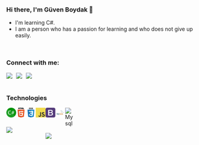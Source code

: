 ### Hi there, I'm Güven  Boydak 👋
- I'm learning C#.
- I am a person who has a passion for learning and who does not give up easily.

<br >

### Connect with me:
[<img  width="26" src="https://unpkg.com/simple-icons@v6/icons/linkedin.svg" align="left"  />][linkedin]
[<img  width="26" src="https://unpkg.com/simple-icons@v6/icons/gmail.svg" align="left" />][gmail]
[<img  width="26" src="https://unpkg.com/simple-icons@v6/icons/instagram.svg" align="left"/>][instagram]

[linkedin]: https://www.linkedin.com/in/g%C3%BCven-boydak-797007211/
[gmail]: mailto:gvn.boydak@gmail.com
[instagram]: https://www.instagram.com/gvn_boydak/

<br >
<br >

### Technologies
<img align="left" alt="C#" width="26px"  src="https://raw.githubusercontent.com/github/explore/80688e429a7d4ef2fca1e82350fe8e3517d3494d/topics/csharp/csharp.png" />
 <img align="left" alt="Html5" width="26px" src="https://raw.githubusercontent.com/github/explore/80688e429a7d4ef2fca1e82350fe8e3517d3494d/topics/html/html.png" />
 <img align="left" alt="Css" width="26px" src="https://raw.githubusercontent.com/github/explore/80688e429a7d4ef2fca1e82350fe8e3517d3494d/topics/css/css.png" />
 <img align="left" alt="JavaScript" width="26px" src="https://raw.githubusercontent.com/github/explore/80688e429a7d4ef2fca1e82350fe8e3517d3494d/topics/javascript/javascript.png" />
 <img align="left" alt="Bootstrap" width="26px" src="https://raw.githubusercontent.com/github/explore/80688e429a7d4ef2fca1e82350fe8e3517d3494d/topics/bootstrap/bootstrap.png" />
 <img align="left" alt="Mysql" width="26px" src="https://raw.githubusercontent.com/github/explore/80688e429a7d4ef2fca1e82350fe8e3517d3494d/topics/mysql/mysql.png" />
 <img align="left" alt="Mysql" width="26px" src="[https://raw.githubusercontent.com/github/explore/80688e429a7d4ef2fca1e82350fe8e3517d3494d/topics/mysql/mysql.png](https://raw.githubusercontent.com/github/explore/80688e429a7d4ef2fca1e82350fe8e3517d3494d/topics/git/git.png)" />




<br >
<br >
<br >




<img  align="left" width="350px" src="https://github-readme-stats.vercel.app/api/top-langs/?username=GuvenBoydak&layout=compact">


<img align="right" width="400px" src="https://github-readme-stats.vercel.app/api?username=GuvenBoydak&theme=gruvbox">
